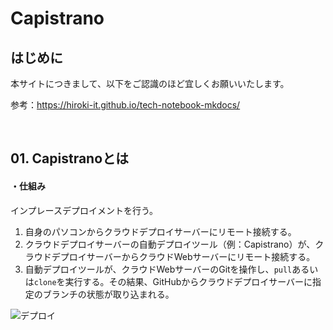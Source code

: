 # Capistrano

## はじめに

本サイトにつきまして、以下をご認識のほど宜しくお願いいたします。

参考：https://hiroki-it.github.io/tech-notebook-mkdocs/

<br>

## 01. Capistranoとは

#### ・仕組み

インプレースデプロイメントを行う。

1. 自身のパソコンからクラウドデプロイサーバーにリモート接続する。
2. クラウドデプロイサーバーの自動デプロイツール（例：Capistrano）が、クラウドデプロイサーバーからクラウドWebサーバーにリモート接続する。
3. 自動デプロイツールが、クラウドWebサーバーのGitを操作し、```pull```あるいは```clone```を実行する。その結果、GitHubからクラウドデプロイサーバーに指定のブランチの状態が取り込まれる。

![デプロイ](https://raw.githubusercontent.com/hiroki-it/tech-notebook/master/images/デプロイ.png)
